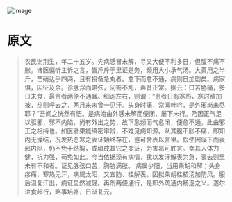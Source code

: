 
![image](https://mmbiz.qpic.cn/mmbiz_jpg/KnkQiaUcAGWt9ib8QwaYtnEicAtq03ibUibaFc44hxeUwS03o6ZPN6JLhPaRgQNhwliaYicGyN6cCKKWS2OKClbeFrmicg/0?wx_fmt=jpeg)

# 原文
> 农民谢荆生，年二十五岁。先病感冒未解，寻又大便不利多日，但腹不痛不胀。诸医偏听主诉之言，皆斤斤于里证是务，频用大小承气汤。大黄用之半斤，芒硝达乎四两，且有投备急丸者。愈下而愈不通，病则日加剧矣。病家惧，因征及余。诊脉浮而略弦，问答不乱，声音正常。据云：口苦胁痛，多日未食，最苦者两便不通耳。细询左右，则谓：“患者日有寒热，寒时欲加被，热则呼去之，两月来未曾一见汗。头身时痛，常闻呻吟，是外邪尚未尽耶？”吾闻之恍然有悟。是病始由外感未解而便闭，屡下未行。乃因正气足以驱邪，邪不内陷，尚有外出之势，故下愈频而气愈闭，便愈不通，此由邪正之相持也。如医者果能缜密审辨，不难见病知源。从其腹不胀不痛，即知内无燥结，况发热恶寒之表证始终存在，岂可舍表以言里。假使因误下而表邪内陷，仍不免于结胸，或酿成其它之变证，为害曷可胜言。幸其人体力健，抗力强，苟免如此。今当依据现有病情，犹以发汗解表为急，表去则里未有不和者。证见脉弦口苦，胸胁满胀。
病属少阳，当用柴胡和解；头身疼痛，寒热无汗，病属太阳，又宜防、桂解表。因拟柴胡桂枝汤加防风。服后温复汗出，病证显然减轻。再剂两便通行，是即外疏通内畅遂之义。遂尔进食起行，略事培补，日渐复元。